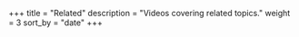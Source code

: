 +++
title = "Related"
description = "Videos covering related topics."
weight = 3
sort_by = "date"
+++